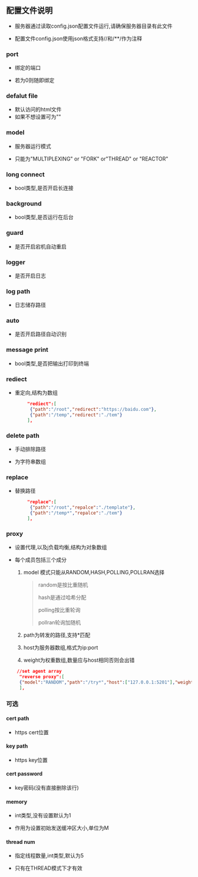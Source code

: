 ## 配置文件说明

- 服务器通过读取config.json配置文件运行,请确保服务器目录有此文件

- 配置文件config.json使用json格式支持//和/**/作为注释

### port

- 绑定的端口

- 若为0则随即绑定

### defalut file

- 默认访问的html文件
- 如果不想设置可为""

### model

- 服务器运行模式

- 只能为"MULTIPLEXING" or "FORK" or"THREAD" or "REACTOR"

### long connect

- bool类型,是否开启长连接

### background

- bool类型,是否运行在后台

### guard

- 是否开启宕机自动重启

### logger

- 是否开启日志

### log path

- 日志储存路径

### auto

- 是否开启路径自动识别

### message print

- bool类型,是否把输出打印到终端

### rediect

- 重定向,结构为数组

```json
        "rediect":[
         {"path":"/root","redirect":"https://baidu.com"},
         {"path":"/temp","redirect":"./tem"}
        ],
```

### delete path

- 手动排除路径

- 为字符串数组

### replace

- 替换路径

```json
        "replace":[
         {"path":"/root","repalce":"./template"},
         {"path":"/temp*","repalce":"./tem"}
        ],
```

### proxy

- 设置代理,以及j负载均衡,结构为对象数组

- 每个成员包括三个成分
  
  1. model 模式只能从RANDOM,HASH,POLLING,POLLRAN选择
     
     > random是按比重随机
     > 
     > hash是通过哈希分配
     > 
     > polling按比重轮询
     > 
     > pollran轮询加随机
  
  2. path为转发的路径,支持*匹配
  
  3. host为服务器数组,格式为ip:port
  
  4. weight为权重数组,数量应与host相同否则会出错

```json
    //set agent array
     "reverse proxy":[
     {"model":"RANDOM","path":"/try*","host":["127.0.0.1:5201"],"weight":[1]}
     ],
```

### 可选

#### cert path

- https cert位置

#### key path

- https key位置

#### cert password

- key密码(没有直接删除该行)

#### memory

- int类型,没有设置默认为1

- 作用为设置初始发送缓冲区大小,单位为M

#### thread num

- 指定线程数量,int类型,默认为5

- 只有在THREAD模式下才有效
